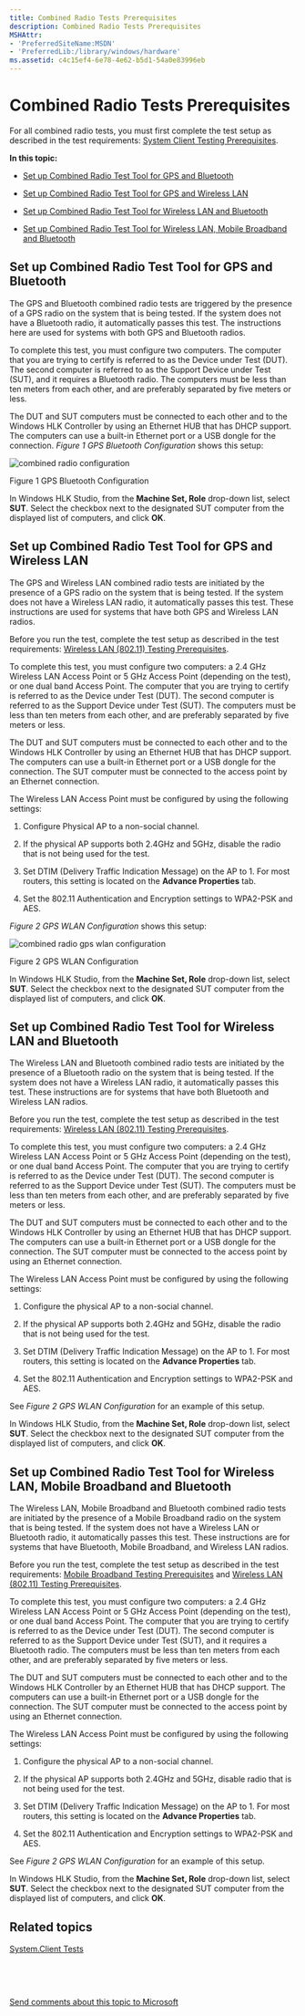 ```yaml
---
title: Combined Radio Tests Prerequisites
description: Combined Radio Tests Prerequisites
MSHAttr:
- 'PreferredSiteName:MSDN'
- 'PreferredLib:/library/windows/hardware'
ms.assetid: c4c15ef4-6e78-4e62-b5d1-54a0e83996eb
---
```


# Combined Radio Tests Prerequisites


For all combined radio tests, you must first complete the test setup as described in the test requirements: [System Client Testing Prerequisites](system-client-testing-prerequisites.md).

**In this topic:**

-   [Set up Combined Radio Test Tool for GPS and Bluetooth](#crgpsblue)

-   [Set up Combined Radio Test Tool for GPS and Wireless LAN](#crgpswlan)

-   [Set up Combined Radio Test Tool for Wireless LAN and Bluetooth](#crwlanblue)

-   [Set up Combined Radio Test Tool for Wireless LAN, Mobile Broadband and Bluetooth](#crall)

## <span id="crgpsblue"></span><span id="CRGPSBLUE"></span>Set up Combined Radio Test Tool for GPS and Bluetooth


The GPS and Bluetooth combined radio tests are triggered by the presence of a GPS radio on the system that is being tested. If the system does not have a Bluetooth radio, it automatically passes this test. The instructions here are used for systems with both GPS and Bluetooth radios.

To complete this test, you must configure two computers. The computer that you are trying to certify is referred to as the Device under Test (DUT). The second computer is referred to as the Support Device under Test (SUT), and it requires a Bluetooth radio. The computers must be less than ten meters from each other, and are preferably separated by five meters or less.

The DUT and SUT computers must be connected to each other and to the Windows HLK Controller by using an Ethernet HUB that has DHCP support. The computers can use a built-in Ethernet port or a USB dongle for the connection. *Figure 1 GPS Bluetooth Configuration* shows this setup:

![combined radio configuration](images/hck-winb-fig1-combinedradioconfig-gps-bluetooth.jpg)

Figure 1 GPS Bluetooth Configuration

In Windows HLK Studio, from the **Machine Set, Role** drop-down list, select **SUT**. Select the checkbox next to the designated SUT computer from the displayed list of computers, and click **OK**.

## <span id="crgpswlan"></span><span id="CRGPSWLAN"></span>Set up Combined Radio Test Tool for GPS and Wireless LAN


The GPS and Wireless LAN combined radio tests are initiated by the presence of a GPS radio on the system that is being tested. If the system does not have a Wireless LAN radio, it automatically passes this test. These instructions are used for systems that have both GPS and Wireless LAN radios.

Before you run the test, complete the test setup as described in the test requirements: [Wireless LAN (802.11) Testing Prerequisites](wireless-lan--80211--testing-prerequisites.md).

To complete this test, you must configure two computers: a 2.4 GHz Wireless LAN Access Point or 5 GHz Access Point (depending on the test), or one dual band Access Point. The computer that you are trying to certify is referred to as the Device under Test (DUT). The second computer is referred to as the Support Device under Test (SUT). The computers must be less than ten meters from each other, and are preferably separated by five meters or less.

The DUT and SUT computers must be connected to each other and to the Windows HLK Controller by using an Ethernet HUB that has DHCP support. The computers can use a built-in Ethernet port or a USB dongle for the connection. The SUT computer must be connected to the access point by an Ethernet connection.

The Wireless LAN Access Point must be configured by using the following settings:

1.  Configure Physical AP to a non-social channel.

2.  If the physical AP supports both 2.4GHz and 5GHz, disable the radio that is not being used for the test.

3.  Set DTIM (Delivery Traffic Indication Message) on the AP to 1. For most routers, this setting is located on the **Advance Properties** tab.

4.  Set the 802.11 Authentication and Encryption settings to WPA2-PSK and AES.

*Figure 2 GPS WLAN Configuration* shows this setup:

![combined radio gps wlan configuration](images/hck-winb-fig2-combinedradioconfig-gps-wlan.jpg)

Figure 2 GPS WLAN Configuration

In Windows HLK Studio, from the **Machine Set, Role** drop-down list, select **SUT**. Select the checkbox next to the designated SUT computer from the displayed list of computers, and click **OK**.

## <span id="crwlanblue"></span><span id="CRWLANBLUE"></span>Set up Combined Radio Test Tool for Wireless LAN and Bluetooth


The Wireless LAN and Bluetooth combined radio tests are initiated by the presence of a Bluetooth radio on the system that is being tested. If the system does not have a Wireless LAN radio, it automatically passes this test. These instructions are for systems that have both Bluetooth and Wireless LAN radios.

Before you run the test, complete the test setup as described in the test requirements: [Wireless LAN (802.11) Testing Prerequisites](wireless-lan--80211--testing-prerequisites.md).

To complete this test, you must configure two computers: a 2.4 GHz Wireless LAN Access Point or 5 GHz Access Point (depending on the test), or one dual band Access Point. The computer that you are trying to certify is referred to as the Device under Test (DUT). The second computer is referred to as the Support Device under Test (SUT). The computers must be less than ten meters from each other, and are preferably separated by five meters or less.

The DUT and SUT computers must be connected to each other and to the Windows HLK Controller by using an Ethernet HUB that has DHCP support. The computers can use a built-in Ethernet port or a USB dongle for the connection. The SUT computer must be connected to the access point by using an Ethernet connection.

The Wireless LAN Access Point must be configured by using the following settings:

1.  Configure the physical AP to a non-social channel.

2.  If the physical AP supports both 2.4GHz and 5GHz, disable the radio that is not being used for the test.

3.  Set DTIM (Delivery Traffic Indication Message) on the AP to 1. For most routers, this setting is located on the **Advance Properties** tab.

4.  Set the 802.11 Authentication and Encryption settings to WPA2-PSK and AES.

See *Figure 2 GPS WLAN Configuration* for an example of this setup.

In Windows HLK Studio, from the **Machine Set, Role** drop-down list, select **SUT**. Select the checkbox next to the designated SUT computer from the displayed list of computers, and click **OK**.

## <span id="crall"></span><span id="CRALL"></span>Set up Combined Radio Test Tool for Wireless LAN, Mobile Broadband and Bluetooth


The Wireless LAN, Mobile Broadband and Bluetooth combined radio tests are initiated by the presence of a Mobile Broadband radio on the system that is being tested. If the system does not have a Wireless LAN or Bluetooth radio, it automatically passes this test. These instructions are for systems that have Bluetooth, Mobile Broadband, and Wireless LAN radios.

Before you run the test, complete the test setup as described in the test requirements: [Mobile Broadband Testing Prerequisites](mobile-broadband-testing-prerequisites.md) and [Wireless LAN (802.11) Testing Prerequisites](wireless-lan--80211--testing-prerequisites.md).

To complete this test, you must configure two computers: a 2.4 GHz Wireless LAN Access Point or 5 GHz Access Point (depending on the test), or one dual band Access Point. The computer that you are trying to certify is referred to as the Device under Test (DUT). The second computer is referred to as the Support Device under Test (SUT), and it requires a Bluetooth radio. The computers must be less than ten meters from each other, and are preferably separated by five meters or less.

The DUT and SUT computers must be connected to each other and to the Windows HLK Controller by an Ethernet HUB that has DHCP support. The computers can use a built-in Ethernet port or a USB dongle for the connection. The SUT computer must be connected to the access point by using an Ethernet connection.

The Wireless LAN Access Point must be configured by using the following settings:

1.  Configure the physical AP to a non-social channel.

2.  If the physical AP supports both 2.4GHz and 5GHz, disable radio that is not being used for the test.

3.  Set DTIM (Delivery Traffic Indication Message) on the AP to 1. For most routers, this setting is located on the **Advance Properties** tab.

4.  Set the 802.11 Authentication and Encryption settings to WPA2-PSK and AES.

See *Figure 2 GPS WLAN Configuration* for an example of this setup.

In Windows HLK Studio, from the **Machine Set, Role** drop-down list, select **SUT**. Select the checkbox next to the designated SUT computer from the displayed list of computers, and click **OK**.

## <span id="related_topics"></span>Related topics


[System.Client Tests](system-client-tests.md)

 

 

[Send comments about this topic to Microsoft](mailto:wsddocfb@microsoft.com?subject=Documentation%20feedback%20%5Bp_hlk_test\p_hlk_test%5D:%20Combined%20Radio%20Tests%20Prerequisites%20%20RELEASE:%20%288/29/2017%29&body=%0A%0APRIVACY%20STATEMENT%0A%0AWe%20use%20your%20feedback%20to%20improve%20the%20documentation.%20We%20don't%20use%20your%20email%20address%20for%20any%20other%20purpose,%20and%20we'll%20remove%20your%20email%20address%20from%20our%20system%20after%20the%20issue%20that%20you're%20reporting%20is%20fixed.%20While%20we're%20working%20to%20fix%20this%20issue,%20we%20might%20send%20you%20an%20email%20message%20to%20ask%20for%20more%20info.%20Later,%20we%20might%20also%20send%20you%20an%20email%20message%20to%20let%20you%20know%20that%20we've%20addressed%20your%20feedback.%0A%0AFor%20more%20info%20about%20Microsoft's%20privacy%20policy,%20see%20http://privacy.microsoft.com/en-us/default.aspx. "Send comments about this topic to Microsoft")





